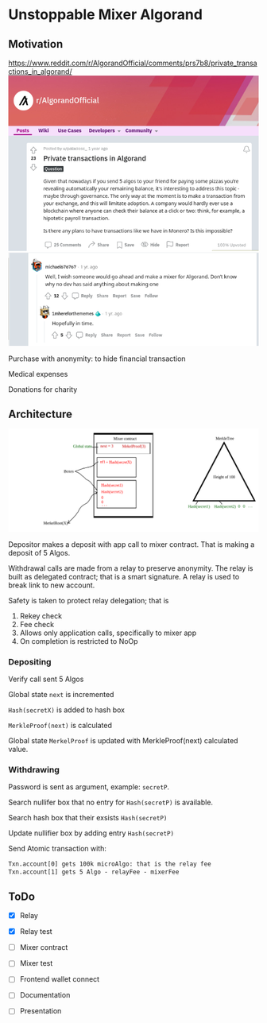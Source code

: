 # Unstoppable Mixer Algorand

## Motivation

https://www.reddit.com/r/AlgorandOfficial/comments/prs7b8/private_transactions_in_algorand/
![reddit post about anonymity](./docs/um_reddit.png)
![reddit response on post](./docs/um_reddit_resp.png)

Purchase with anonymity: to hide financial transaction

Medical expenses

Donations for charity

## Architecture

![Mixer idea drawing](./docs/Mixer_idea.jpg)

Depositor makes a deposit with app call to mixer contract. That is making a deposit of 5 Algos.

Withdrawal calls are made from a relay to preserve anonymity.
The relay is built as delegated contract; that is a smart signature.
A relay is used to break link to new account.

Safety is taken to protect relay delegation; that is

1. Rekey check
2. Fee check
3. Allows only application calls, specifically to mixer app
4. On completion is restricted to NoOp

### Depositing

Verify call sent 5 Algos

Global state `next` is incremented

`Hash(secretX)` is added to hash box

`MerkleProof(next)` is calculated

Global state `MerkelProof` is updated with MerkleProof(next) calculated value.

### Withdrawing

Password is sent as argument, example: `secretP`.

Search nullifer box that no entry for `Hash(secretP)` is available.

Search hash box that their exsists `Hash(secretP)`

Update nullifier box by adding entry `Hash(secretP)`

Send Atomic transaction with:

```
Txn.account[0] gets 100k microAlgo: that is the relay fee
Txn.account[1] gets 5 Algo - relayFee - mixerFee
```

## ToDo

- [x] Relay
- [x] Relay test
- [ ] Mixer contract
- [ ] Mixer test
- [ ] Frontend wallet connect
- [ ] Documentation
- [ ] Presentation

